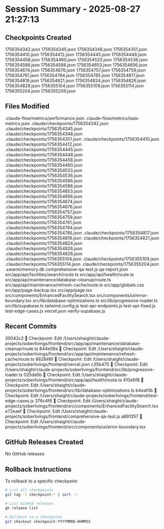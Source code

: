 # Session Summary - 2025-08-27 21:27:13

## Checkpoints Created
1756354342.json
1756354345.json
1756354348.json
1756354351.json
1756354410.json
1756354412.json
1756354445.json
1756354448.json
1756354458.json
1756354460.json
1756354533.json
1756354536.json
1756354586.json
1756354588.json
1756354653.json
1756354656.json
1756354674.json
1756354676.json
1756354757.json
1756354759.json
1756354761.json
1756354764.json
1756354785.json
1756354817.json
1756354819.json
1756354821.json
1756354824.json
1756354826.json
1756354828.json
1756355104.json
1756355109.json
1756355114.json
1756355204.json
1756355209.json

## Files Modified
.claude-flow/metrics/performance.json
.claude-flow/metrics/task-metrics.json
.claude/checkpoints/1756354342.json
.claude/checkpoints/1756354345.json
.claude/checkpoints/1756354348.json
.claude/checkpoints/1756354351.json
.claude/checkpoints/1756354410.json
.claude/checkpoints/1756354412.json
.claude/checkpoints/1756354445.json
.claude/checkpoints/1756354448.json
.claude/checkpoints/1756354458.json
.claude/checkpoints/1756354460.json
.claude/checkpoints/1756354533.json
.claude/checkpoints/1756354536.json
.claude/checkpoints/1756354586.json
.claude/checkpoints/1756354588.json
.claude/checkpoints/1756354653.json
.claude/checkpoints/1756354656.json
.claude/checkpoints/1756354674.json
.claude/checkpoints/1756354676.json
.claude/checkpoints/1756354757.json
.claude/checkpoints/1756354759.json
.claude/checkpoints/1756354761.json
.claude/checkpoints/1756354764.json
.claude/checkpoints/1756354785.json
.claude/checkpoints/1756354817.json
.claude/checkpoints/1756354819.json
.claude/checkpoints/1756354821.json
.claude/checkpoints/1756354824.json
.claude/checkpoints/1756354826.json
.claude/checkpoints/1756354828.json
.claude/checkpoints/1756355104.json
.claude/checkpoints/1756355109.json
.claude/checkpoints/1756355114.json
.claude/checkpoints/1756355204.json
.swarm/memory.db
comprehensive-qa-test.js
qa-report.json
src/app/api/facilities/search/route.ts
src/app/api/health/route.ts
src/app/api/maintenance/database-cleanup/route.ts
src/app/api/maintenance/refresh-cache/route.ts
src/app/globals.css
src/app/page-backup.tsx
src/app/page.tsx
src/components/EnhancedFacilitySearch.tsx
src/components/ui/error-boundary.tsx
src/lib/database-optimizations.ts
src/lib/progressive-loader.ts
src/lib/supabase.ts
tailwind.config.js
test-api-endpoints.js
test-api-fixed.js
test-edge-cases.js
vercel.json
verify-supabase.js

## Recent Commits
30042c2 🔖 Checkpoint: Edit /Users/shaight/claude-projects/soberlivings/frontend/src/app/api/maintenance/database-cleanup/route.ts
844e06a 🔖 Checkpoint: Edit /Users/shaight/claude-projects/soberlivings/frontend/src/app/api/maintenance/refresh-cache/route.ts
882846f 🔖 Checkpoint: Edit /Users/shaight/claude-projects/soberlivings/frontend/vercel.json
c35b470 🔖 Checkpoint: Edit /Users/shaight/claude-projects/soberlivings/frontend/src/lib/progressive-loader.ts
025da5b 🔖 Checkpoint: Edit /Users/shaight/claude-projects/soberlivings/frontend/src/app/api/health/route.ts
410e6f8 🔖 Checkpoint: Edit /Users/shaight/claude-projects/soberlivings/frontend/src/lib/database-optimizations.ts
b4eaf0b 🔖 Checkpoint: Edit /Users/shaight/claude-projects/soberlivings/frontend/test-edge-cases.js
376c4f6 🔖 Checkpoint: Edit /Users/shaight/claude-projects/soberlivings/frontend/src/components/EnhancedFacilitySearch.tsx
e72eaef 🔖 Checkpoint: Edit /Users/shaight/claude-projects/soberlivings/frontend/comprehensive-qa-test.js
a891357 🔖 Checkpoint: Edit /Users/shaight/claude-projects/soberlivings/frontend/src/components/ui/error-boundary.tsx

## GitHub Releases Created
No GitHub releases

## Rollback Instructions
To rollback to a specific checkpoint:
```bash
# List all checkpoints
git tag -l checkpoint-* | sort -r

# List GitHub releases
gh release list

# Rollback to a checkpoint
git checkout checkpoint-YYYYMMDD-HHMMSS
```
